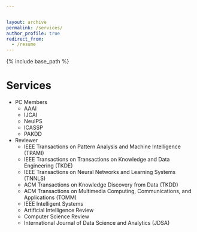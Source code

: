 ```yaml
---


layout: archive
permalink: /services/
author_profile: true
redirect_from:
  - /resume
---
```


{% include base_path %}

Services
======
* PC Members
  * AAAI 
  * IJCAI
  * NeuIPS
  * ICASSP
  * PAKDD 
* Reviewer
  * IEEE Transactions on Pattern Analysis and Machine Intelligence (TPAMI)
  * IEEE Transactions on Transactions on Knowledge and Data Engineering (TKDE)
  * IEEE Transactions on Neural Networks and Learning Systems (TNNLS)
  * ACM Transactions on Knowledge Discovery from Data (TKDD)
  * ACM Transactions on Multimedia Computing, Communications, and Applications (TOMM)
  * IEEE Intelligent Systems
  * Artificial Intelligence Review
  * Computer Science Review
  * International Journal of Data Science and Analytics (JDSA)




